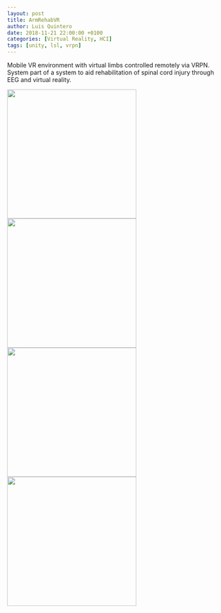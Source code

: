 ```yaml
---
layout: post
title: ArmRehabVR
author: Luis Quintero
date: 2018-11-21 22:00:00 +0100
categories: [Virtual Reality, HCI]
tags: [unity, lsl, vrpn]
---
```


Mobile VR environment with virtual limbs controlled remotely via VRPN. System part of a system to aid rehabilitation of spinal cord injury through EEG and virtual reality.


<img src="{{site.baseurl}}/assets/img/portfolio/ArmRehabVR/1.jpg" width="300px">

<img src="{{site.baseurl}}/assets/img/portfolio/ArmRehabVR/2.jpg" width="300px">

<img src="{{site.baseurl}}/assets/img/portfolio/ArmRehabVR/3.jpg" width="300px">

<img src="{{site.baseurl}}/assets/img/portfolio/ArmRehabVR/4.jpg" width="300px">


